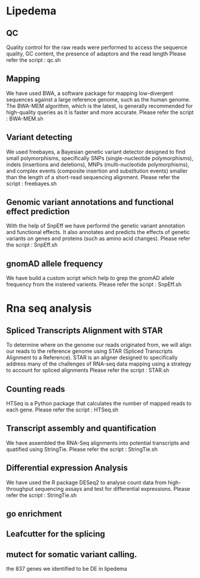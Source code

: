 # Lipedema

## QC
Quality control for the raw reads were performed to access the sequence quality, GC content,
the presence of adaptors and the read length
Please refer the script : qc.sh

## Mapping
We have used BWA, a software package for mapping low-divergent sequences against a large reference genome, such as the human genome. The
BWA-MEM algorithm, which is the latest, is generally recommended for high-quality queries as it is faster and more accurate.
Please refer the script : BWA-MEM.sh

## Variant detecting
We used freebayes, a Bayesian genetic variant detector designed to find small polymorphisms, specifically SNPs (single-nucleotide polymorphisms), indels (insertions and deletions), MNPs (multi-nucleotide polymorphisms), and complex events (composite insertion and substitution events) smaller than the length of a short-read sequencing alignment.
Please refer the script : freebayes.sh

## Genomic variant annotations and functional effect prediction
 With the help of SnpEff we have performd the genetic variant annotation and functional effects. It also annotates and predicts the effects of genetic variants on genes and proteins (such as amino acid changes).
Please refer the script : SnpEff.sh

## gnomAD allele frequency
We have build a custom script which help to grep the gnomAD allele frequency from the instered varients.
Please refer the script : SnpEff.sh

# Rna seq analysis
## Spliced Transcripts Alignment with STAR
To determine where on the genome our reads originated from, we will align our reads to the reference genome using STAR (Spliced Transcripts Alignment to a Reference). STAR is an aligner designed to specifically address many of the challenges of RNA-seq data mapping using a strategy to account for spliced alignments
Please refer the script : STAR.sh
## Counting reads
HTSeq is a Python package that calculates the number of mapped reads to each gene.
Please refer the script : HTSeq.sh
## Transcript assembly and quantification
We have assembled the RNA-Seq alignments into potential transcripts and quatified using StringTie.
Please refer the script : StringTie.sh
## Differential expression Analysis
We have used the R package DESeq2 to analyse count data from high-throughput sequencing assays and test for differential expressions.
Please refer the script : StringTie.sh
## go enrichment
## Leafcutter for the splicing
## mutect for somatic variant calling.

the 837 genes we identified to be DE in lipedema
